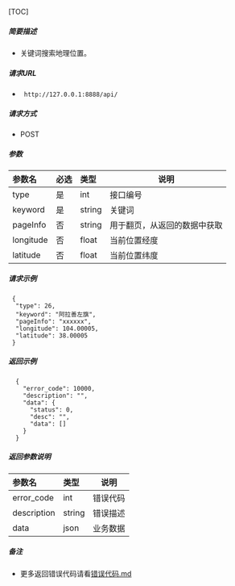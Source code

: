 

[TOC]
    
##### 简要描述

- 关键词搜索地理位置。

##### 请求URL
- ` http://127.0.0.1:8888/api/`
  
##### 请求方式
- POST 

##### 参数

| 参数名       | 必选 | 类型     | 说明             |   
|:----------|:---|:-------|----------------|   
| type      | 是  | int    | 接口编号           |   
| keyword   | 是  | string | 关键词            |   
| pageInfo  | 否  | string | 用于翻页，从返回的数据中获取 |   
| longitude | 否  | float  | 当前位置经度         |   
| latitude  | 否  | float  | 当前位置纬度         |   

##### 请求示例

```
 {
  "type": 26,
  "keyword": "阿拉善左旗",
  "pageInfo": "xxxxxx",
  "longitude": 104.00005,
  "latitude": 38.00005
 } 
```

##### 返回示例 

``` 
  {
    "error_code": 10000,
    "description": "",
    "data": {
      "status": 0,
      "desc": "",
      "data": []
    }
  }
```

##### 返回参数说明 

| 参数名         | 类型     | 说明   |   
|:------------|:-------|------|   
| error_code  | int    | 错误代码 |   
| description | string | 错误描述 |   
| data        | json   | 业务数据 |   

##### 备注 

- 更多返回错误代码请看[错误代码.md](../错误代码.md)







